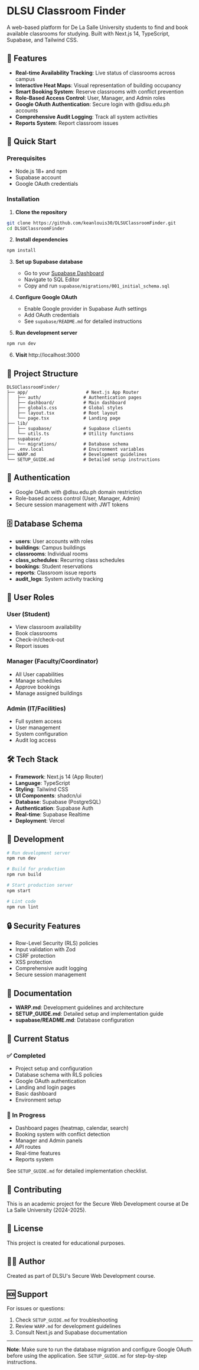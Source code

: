 # DLSU Classroom Finder

A web-based platform for De La Salle University students to find and book available classrooms for studying. Built with Next.js 14, TypeScript, Supabase, and Tailwind CSS.

## 🌟 Features

- **Real-time Availability Tracking**: Live status of classrooms across campus
- **Interactive Heat Maps**: Visual representation of building occupancy
- **Smart Booking System**: Reserve classrooms with conflict prevention
- **Role-Based Access Control**: User, Manager, and Admin roles
- **Google OAuth Authentication**: Secure login with @dlsu.edu.ph accounts
- **Comprehensive Audit Logging**: Track all system activities
- **Reports System**: Report classroom issues

## 🚀 Quick Start

### Prerequisites

- Node.js 18+ and npm
- Supabase account
- Google OAuth credentials

### Installation

1. **Clone the repository**
```bash
git clone https://github.com/keanlouis30/DLSUClassroomFinder.git
cd DLSUClassroomFinder
```

2. **Install dependencies**
```bash
npm install
```

3. **Set up Supabase database**
   - Go to your [Supabase Dashboard](https://supabase.com/dashboard/project/kdxdgfkvhyireomrrbip)
   - Navigate to SQL Editor
   - Copy and run `supabase/migrations/001_initial_schema.sql`

4. **Configure Google OAuth**
   - Enable Google provider in Supabase Auth settings
   - Add OAuth credentials
   - See `supabase/README.md` for detailed instructions

5. **Run development server**
```bash
npm run dev
```

6. **Visit** http://localhost:3000

## 📁 Project Structure

```
DLSUClassroomFinder/
├── app/                      # Next.js App Router
│   ├── auth/                # Authentication pages
│   ├── dashboard/           # Main dashboard
│   ├── globals.css          # Global styles
│   ├── layout.tsx           # Root layout
│   └── page.tsx             # Landing page
├── lib/
│   ├── supabase/            # Supabase clients
│   └── utils.ts             # Utility functions
├── supabase/
│   └── migrations/          # Database schema
├── .env.local               # Environment variables
├── WARP.md                  # Development guidelines
└── SETUP_GUIDE.md           # Detailed setup instructions
```

## 🔐 Authentication

- Google OAuth with @dlsu.edu.ph domain restriction
- Role-based access control (User, Manager, Admin)
- Secure session management with JWT tokens

## 🗄️ Database Schema

- **users**: User accounts with roles
- **buildings**: Campus buildings
- **classrooms**: Individual rooms
- **class_schedules**: Recurring class schedules
- **bookings**: Student reservations
- **reports**: Classroom issue reports
- **audit_logs**: System activity tracking

## 👥 User Roles

### User (Student)
- View classroom availability
- Book classrooms
- Check-in/check-out
- Report issues

### Manager (Faculty/Coordinator)
- All User capabilities
- Manage schedules
- Approve bookings
- Manage assigned buildings

### Admin (IT/Facilities)
- Full system access
- User management
- System configuration
- Audit log access

## 🛠️ Tech Stack

- **Framework**: Next.js 14 (App Router)
- **Language**: TypeScript
- **Styling**: Tailwind CSS
- **UI Components**: shadcn/ui
- **Database**: Supabase (PostgreSQL)
- **Authentication**: Supabase Auth
- **Real-time**: Supabase Realtime
- **Deployment**: Vercel

## 📝 Development

```bash
# Run development server
npm run dev

# Build for production
npm run build

# Start production server
npm start

# Lint code
npm run lint
```

## 🔒 Security Features

- Row-Level Security (RLS) policies
- Input validation with Zod
- CSRF protection
- XSS protection
- Comprehensive audit logging
- Secure session management

## 📖 Documentation

- **WARP.md**: Development guidelines and architecture
- **SETUP_GUIDE.md**: Detailed setup and implementation guide
- **supabase/README.md**: Database configuration

## 🚧 Current Status

### ✅ Completed
- Project setup and configuration
- Database schema with RLS policies
- Google OAuth authentication
- Landing and login pages
- Basic dashboard
- Environment setup

### 🔨 In Progress
- Dashboard pages (heatmap, calendar, search)
- Booking system with conflict detection
- Manager and Admin panels
- API routes
- Real-time features
- Reports system

See `SETUP_GUIDE.md` for detailed implementation checklist.

## 🤝 Contributing

This is an academic project for the Secure Web Development course at De La Salle University (2024-2025).

## 📄 License

This project is created for educational purposes.

## 👨‍💻 Author

Created as part of DLSU's Secure Web Development course.

## 🆘 Support

For issues or questions:
1. Check `SETUP_GUIDE.md` for troubleshooting
2. Review `WARP.md` for development guidelines
3. Consult Next.js and Supabase documentation

---

**Note**: Make sure to run the database migration and configure Google OAuth before using the application. See `SETUP_GUIDE.md` for step-by-step instructions.


